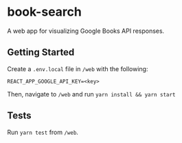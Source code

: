 # book-search

A web app for visualizing Google Books API responses.

## Getting Started

Create a `.env.local` file in `/web` with the following:

```
REACT_APP_GOOGLE_API_KEY=<key>
```

Then, navigate to `/web` and run `yarn install && yarn start`

## Tests

Run `yarn test` from `/web`.
